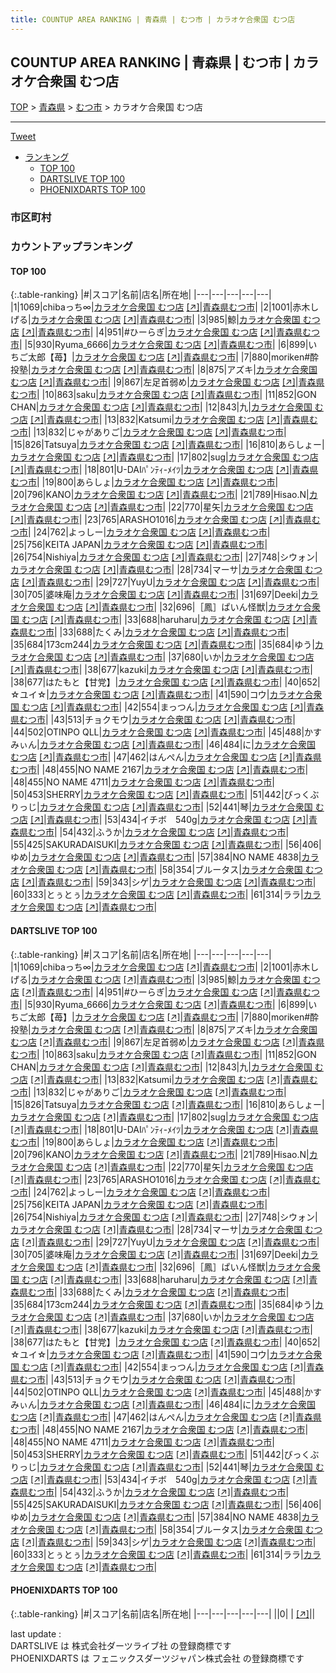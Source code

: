 ```yaml
---
title: COUNTUP AREA RANKING | 青森県 | むつ市 | カラオケ合衆国 むつ店
---
```

## COUNTUP AREA RANKING | 青森県 | むつ市 | カラオケ合衆国 むつ店

[TOP](/darts/rank/) > [青森県](/darts/rank/青森県/) > [むつ市](/darts/rank/青森県/むつ市/) > カラオケ合衆国 むつ店

___

<a href="https://twitter.com/share?ref_src=twsrc%5Etfw" data-text="COUNTUP AREA RANKING | 青森県むつ市カラオケ合衆国 むつ店" class="twitter-share-button" data-hashtags="DARTSLIVE,PHOENIXDARTS,darts,ダーツ" data-show-count="false">Tweet</a>

* [ランキング](#カウントアップランキング)
    * [TOP 100](#top-100)
    * [DARTSLIVE TOP 100](#dartslive-top-100)
    * [PHOENIXDARTS TOP 100](#phoenixdarts-top-100)

### 市区町村

<ul>

</ul>

### カウントアップランキング

#### TOP 100



{:.table-ranking}
|#|スコア|名前|店名|所在地|
|---|---|---|---|---|
|1|1069|<span class="rank-name-dl">chibaっち∞</span>|<a href="/darts/rank/shops/daddf023671981fe25d56fb0e5c39bac.html">カラオケ合衆国 むつ店</a> <a href="https://search.dartslive.com/jp/shop/daddf023671981fe25d56fb0e5c39bac">[↗]</a>|<a href="/darts/rank/青森県/むつ市">青森県むつ市</a>|
|2|1001|<span class="rank-name-dl">赤木しげる</span>|<a href="/darts/rank/shops/daddf023671981fe25d56fb0e5c39bac.html">カラオケ合衆国 むつ店</a> <a href="https://search.dartslive.com/jp/shop/daddf023671981fe25d56fb0e5c39bac">[↗]</a>|<a href="/darts/rank/青森県/むつ市">青森県むつ市</a>|
|3|985|<span class="rank-name-dl">鯨</span>|<a href="/darts/rank/shops/daddf023671981fe25d56fb0e5c39bac.html">カラオケ合衆国 むつ店</a> <a href="https://search.dartslive.com/jp/shop/daddf023671981fe25d56fb0e5c39bac">[↗]</a>|<a href="/darts/rank/青森県/むつ市">青森県むつ市</a>|
|4|951|<span class="rank-name-dl">#ひーらぎ</span>|<a href="/darts/rank/shops/daddf023671981fe25d56fb0e5c39bac.html">カラオケ合衆国 むつ店</a> <a href="https://search.dartslive.com/jp/shop/daddf023671981fe25d56fb0e5c39bac">[↗]</a>|<a href="/darts/rank/青森県/むつ市">青森県むつ市</a>|
|5|930|<span class="rank-name-dl">Ryuma_6666</span>|<a href="/darts/rank/shops/daddf023671981fe25d56fb0e5c39bac.html">カラオケ合衆国 むつ店</a> <a href="https://search.dartslive.com/jp/shop/daddf023671981fe25d56fb0e5c39bac">[↗]</a>|<a href="/darts/rank/青森県/むつ市">青森県むつ市</a>|
|6|899|<span class="rank-name-dl">いちご太郎【苺】</span>|<a href="/darts/rank/shops/daddf023671981fe25d56fb0e5c39bac.html">カラオケ合衆国 むつ店</a> <a href="https://search.dartslive.com/jp/shop/daddf023671981fe25d56fb0e5c39bac">[↗]</a>|<a href="/darts/rank/青森県/むつ市">青森県むつ市</a>|
|7|880|<span class="rank-name-dl">moriken#酔投塾</span>|<a href="/darts/rank/shops/daddf023671981fe25d56fb0e5c39bac.html">カラオケ合衆国 むつ店</a> <a href="https://search.dartslive.com/jp/shop/daddf023671981fe25d56fb0e5c39bac">[↗]</a>|<a href="/darts/rank/青森県/むつ市">青森県むつ市</a>|
|8|875|<span class="rank-name-dl">アズキ</span>|<a href="/darts/rank/shops/daddf023671981fe25d56fb0e5c39bac.html">カラオケ合衆国 むつ店</a> <a href="https://search.dartslive.com/jp/shop/daddf023671981fe25d56fb0e5c39bac">[↗]</a>|<a href="/darts/rank/青森県/むつ市">青森県むつ市</a>|
|9|867|<span class="rank-name-dl">左足首弱め</span>|<a href="/darts/rank/shops/daddf023671981fe25d56fb0e5c39bac.html">カラオケ合衆国 むつ店</a> <a href="https://search.dartslive.com/jp/shop/daddf023671981fe25d56fb0e5c39bac">[↗]</a>|<a href="/darts/rank/青森県/むつ市">青森県むつ市</a>|
|10|863|<span class="rank-name-dl">saku</span>|<a href="/darts/rank/shops/daddf023671981fe25d56fb0e5c39bac.html">カラオケ合衆国 むつ店</a> <a href="https://search.dartslive.com/jp/shop/daddf023671981fe25d56fb0e5c39bac">[↗]</a>|<a href="/darts/rank/青森県/むつ市">青森県むつ市</a>|
|11|852|<span class="rank-name-dl">GON CHAN</span>|<a href="/darts/rank/shops/daddf023671981fe25d56fb0e5c39bac.html">カラオケ合衆国 むつ店</a> <a href="https://search.dartslive.com/jp/shop/daddf023671981fe25d56fb0e5c39bac">[↗]</a>|<a href="/darts/rank/青森県/むつ市">青森県むつ市</a>|
|12|843|<span class="rank-name-dl">九</span>|<a href="/darts/rank/shops/daddf023671981fe25d56fb0e5c39bac.html">カラオケ合衆国 むつ店</a> <a href="https://search.dartslive.com/jp/shop/daddf023671981fe25d56fb0e5c39bac">[↗]</a>|<a href="/darts/rank/青森県/むつ市">青森県むつ市</a>|
|13|832|<span class="rank-name-dl">Katsumi</span>|<a href="/darts/rank/shops/daddf023671981fe25d56fb0e5c39bac.html">カラオケ合衆国 むつ店</a> <a href="https://search.dartslive.com/jp/shop/daddf023671981fe25d56fb0e5c39bac">[↗]</a>|<a href="/darts/rank/青森県/むつ市">青森県むつ市</a>|
|13|832|<span class="rank-name-dl">じゃがありご</span>|<a href="/darts/rank/shops/daddf023671981fe25d56fb0e5c39bac.html">カラオケ合衆国 むつ店</a> <a href="https://search.dartslive.com/jp/shop/daddf023671981fe25d56fb0e5c39bac">[↗]</a>|<a href="/darts/rank/青森県/むつ市">青森県むつ市</a>|
|15|826|<span class="rank-name-dl">Tatsuya</span>|<a href="/darts/rank/shops/daddf023671981fe25d56fb0e5c39bac.html">カラオケ合衆国 むつ店</a> <a href="https://search.dartslive.com/jp/shop/daddf023671981fe25d56fb0e5c39bac">[↗]</a>|<a href="/darts/rank/青森県/むつ市">青森県むつ市</a>|
|16|810|<span class="rank-name-dl">あらしょー</span>|<a href="/darts/rank/shops/daddf023671981fe25d56fb0e5c39bac.html">カラオケ合衆国 むつ店</a> <a href="https://search.dartslive.com/jp/shop/daddf023671981fe25d56fb0e5c39bac">[↗]</a>|<a href="/darts/rank/青森県/むつ市">青森県むつ市</a>|
|17|802|<span class="rank-name-dl">sug</span>|<a href="/darts/rank/shops/daddf023671981fe25d56fb0e5c39bac.html">カラオケ合衆国 むつ店</a> <a href="https://search.dartslive.com/jp/shop/daddf023671981fe25d56fb0e5c39bac">[↗]</a>|<a href="/darts/rank/青森県/むつ市">青森県むつ市</a>|
|18|801|<span class="rank-name-dl">U-DAIﾊﾟﾝﾃｨ-ﾒｲﾂ</span>|<a href="/darts/rank/shops/daddf023671981fe25d56fb0e5c39bac.html">カラオケ合衆国 むつ店</a> <a href="https://search.dartslive.com/jp/shop/daddf023671981fe25d56fb0e5c39bac">[↗]</a>|<a href="/darts/rank/青森県/むつ市">青森県むつ市</a>|
|19|800|<span class="rank-name-dl">あらしょ</span>|<a href="/darts/rank/shops/daddf023671981fe25d56fb0e5c39bac.html">カラオケ合衆国 むつ店</a> <a href="https://search.dartslive.com/jp/shop/daddf023671981fe25d56fb0e5c39bac">[↗]</a>|<a href="/darts/rank/青森県/むつ市">青森県むつ市</a>|
|20|796|<span class="rank-name-dl">KANO</span>|<a href="/darts/rank/shops/daddf023671981fe25d56fb0e5c39bac.html">カラオケ合衆国 むつ店</a> <a href="https://search.dartslive.com/jp/shop/daddf023671981fe25d56fb0e5c39bac">[↗]</a>|<a href="/darts/rank/青森県/むつ市">青森県むつ市</a>|
|21|789|<span class="rank-name-dl">Hisao.N</span>|<a href="/darts/rank/shops/daddf023671981fe25d56fb0e5c39bac.html">カラオケ合衆国 むつ店</a> <a href="https://search.dartslive.com/jp/shop/daddf023671981fe25d56fb0e5c39bac">[↗]</a>|<a href="/darts/rank/青森県/むつ市">青森県むつ市</a>|
|22|770|<span class="rank-name-dl">星矢</span>|<a href="/darts/rank/shops/daddf023671981fe25d56fb0e5c39bac.html">カラオケ合衆国 むつ店</a> <a href="https://search.dartslive.com/jp/shop/daddf023671981fe25d56fb0e5c39bac">[↗]</a>|<a href="/darts/rank/青森県/むつ市">青森県むつ市</a>|
|23|765|<span class="rank-name-dl">ARASHO1016</span>|<a href="/darts/rank/shops/daddf023671981fe25d56fb0e5c39bac.html">カラオケ合衆国 むつ店</a> <a href="https://search.dartslive.com/jp/shop/daddf023671981fe25d56fb0e5c39bac">[↗]</a>|<a href="/darts/rank/青森県/むつ市">青森県むつ市</a>|
|24|762|<span class="rank-name-dl">よっしー</span>|<a href="/darts/rank/shops/daddf023671981fe25d56fb0e5c39bac.html">カラオケ合衆国 むつ店</a> <a href="https://search.dartslive.com/jp/shop/daddf023671981fe25d56fb0e5c39bac">[↗]</a>|<a href="/darts/rank/青森県/むつ市">青森県むつ市</a>|
|25|756|<span class="rank-name-dl">KEITA JAPAN</span>|<a href="/darts/rank/shops/daddf023671981fe25d56fb0e5c39bac.html">カラオケ合衆国 むつ店</a> <a href="https://search.dartslive.com/jp/shop/daddf023671981fe25d56fb0e5c39bac">[↗]</a>|<a href="/darts/rank/青森県/むつ市">青森県むつ市</a>|
|26|754|<span class="rank-name-dl">Nishiya</span>|<a href="/darts/rank/shops/daddf023671981fe25d56fb0e5c39bac.html">カラオケ合衆国 むつ店</a> <a href="https://search.dartslive.com/jp/shop/daddf023671981fe25d56fb0e5c39bac">[↗]</a>|<a href="/darts/rank/青森県/むつ市">青森県むつ市</a>|
|27|748|<span class="rank-name-dl">シウォン</span>|<a href="/darts/rank/shops/daddf023671981fe25d56fb0e5c39bac.html">カラオケ合衆国 むつ店</a> <a href="https://search.dartslive.com/jp/shop/daddf023671981fe25d56fb0e5c39bac">[↗]</a>|<a href="/darts/rank/青森県/むつ市">青森県むつ市</a>|
|28|734|<span class="rank-name-dl">マーサ</span>|<a href="/darts/rank/shops/daddf023671981fe25d56fb0e5c39bac.html">カラオケ合衆国 むつ店</a> <a href="https://search.dartslive.com/jp/shop/daddf023671981fe25d56fb0e5c39bac">[↗]</a>|<a href="/darts/rank/青森県/むつ市">青森県むつ市</a>|
|29|727|<span class="rank-name-dl">YuyU</span>|<a href="/darts/rank/shops/daddf023671981fe25d56fb0e5c39bac.html">カラオケ合衆国 むつ店</a> <a href="https://search.dartslive.com/jp/shop/daddf023671981fe25d56fb0e5c39bac">[↗]</a>|<a href="/darts/rank/青森県/むつ市">青森県むつ市</a>|
|30|705|<span class="rank-name-dl">婆味庵</span>|<a href="/darts/rank/shops/daddf023671981fe25d56fb0e5c39bac.html">カラオケ合衆国 むつ店</a> <a href="https://search.dartslive.com/jp/shop/daddf023671981fe25d56fb0e5c39bac">[↗]</a>|<a href="/darts/rank/青森県/むつ市">青森県むつ市</a>|
|31|697|<span class="rank-name-dl">Deeki</span>|<a href="/darts/rank/shops/daddf023671981fe25d56fb0e5c39bac.html">カラオケ合衆国 むつ店</a> <a href="https://search.dartslive.com/jp/shop/daddf023671981fe25d56fb0e5c39bac">[↗]</a>|<a href="/darts/rank/青森県/むつ市">青森県むつ市</a>|
|32|696|<span class="rank-name-dl">［鳳］ぱいん怪獣</span>|<a href="/darts/rank/shops/daddf023671981fe25d56fb0e5c39bac.html">カラオケ合衆国 むつ店</a> <a href="https://search.dartslive.com/jp/shop/daddf023671981fe25d56fb0e5c39bac">[↗]</a>|<a href="/darts/rank/青森県/むつ市">青森県むつ市</a>|
|33|688|<span class="rank-name-dl">haruharu</span>|<a href="/darts/rank/shops/daddf023671981fe25d56fb0e5c39bac.html">カラオケ合衆国 むつ店</a> <a href="https://search.dartslive.com/jp/shop/daddf023671981fe25d56fb0e5c39bac">[↗]</a>|<a href="/darts/rank/青森県/むつ市">青森県むつ市</a>|
|33|688|<span class="rank-name-dl">たくみ</span>|<a href="/darts/rank/shops/daddf023671981fe25d56fb0e5c39bac.html">カラオケ合衆国 むつ店</a> <a href="https://search.dartslive.com/jp/shop/daddf023671981fe25d56fb0e5c39bac">[↗]</a>|<a href="/darts/rank/青森県/むつ市">青森県むつ市</a>|
|35|684|<span class="rank-name-dl">173cm244</span>|<a href="/darts/rank/shops/daddf023671981fe25d56fb0e5c39bac.html">カラオケ合衆国 むつ店</a> <a href="https://search.dartslive.com/jp/shop/daddf023671981fe25d56fb0e5c39bac">[↗]</a>|<a href="/darts/rank/青森県/むつ市">青森県むつ市</a>|
|35|684|<span class="rank-name-dl">ゆう</span>|<a href="/darts/rank/shops/daddf023671981fe25d56fb0e5c39bac.html">カラオケ合衆国 むつ店</a> <a href="https://search.dartslive.com/jp/shop/daddf023671981fe25d56fb0e5c39bac">[↗]</a>|<a href="/darts/rank/青森県/むつ市">青森県むつ市</a>|
|37|680|<span class="rank-name-dl">いか</span>|<a href="/darts/rank/shops/daddf023671981fe25d56fb0e5c39bac.html">カラオケ合衆国 むつ店</a> <a href="https://search.dartslive.com/jp/shop/daddf023671981fe25d56fb0e5c39bac">[↗]</a>|<a href="/darts/rank/青森県/むつ市">青森県むつ市</a>|
|38|677|<span class="rank-name-dl">kazuki</span>|<a href="/darts/rank/shops/daddf023671981fe25d56fb0e5c39bac.html">カラオケ合衆国 むつ店</a> <a href="https://search.dartslive.com/jp/shop/daddf023671981fe25d56fb0e5c39bac">[↗]</a>|<a href="/darts/rank/青森県/むつ市">青森県むつ市</a>|
|38|677|<span class="rank-name-dl">はたもと【甘党】</span>|<a href="/darts/rank/shops/daddf023671981fe25d56fb0e5c39bac.html">カラオケ合衆国 むつ店</a> <a href="https://search.dartslive.com/jp/shop/daddf023671981fe25d56fb0e5c39bac">[↗]</a>|<a href="/darts/rank/青森県/むつ市">青森県むつ市</a>|
|40|652|<span class="rank-name-dl">☆ユイ☆</span>|<a href="/darts/rank/shops/daddf023671981fe25d56fb0e5c39bac.html">カラオケ合衆国 むつ店</a> <a href="https://search.dartslive.com/jp/shop/daddf023671981fe25d56fb0e5c39bac">[↗]</a>|<a href="/darts/rank/青森県/むつ市">青森県むつ市</a>|
|41|590|<span class="rank-name-dl">コウ</span>|<a href="/darts/rank/shops/daddf023671981fe25d56fb0e5c39bac.html">カラオケ合衆国 むつ店</a> <a href="https://search.dartslive.com/jp/shop/daddf023671981fe25d56fb0e5c39bac">[↗]</a>|<a href="/darts/rank/青森県/むつ市">青森県むつ市</a>|
|42|554|<span class="rank-name-dl">まっつん</span>|<a href="/darts/rank/shops/daddf023671981fe25d56fb0e5c39bac.html">カラオケ合衆国 むつ店</a> <a href="https://search.dartslive.com/jp/shop/daddf023671981fe25d56fb0e5c39bac">[↗]</a>|<a href="/darts/rank/青森県/むつ市">青森県むつ市</a>|
|43|513|<span class="rank-name-dl">チョクモウ</span>|<a href="/darts/rank/shops/daddf023671981fe25d56fb0e5c39bac.html">カラオケ合衆国 むつ店</a> <a href="https://search.dartslive.com/jp/shop/daddf023671981fe25d56fb0e5c39bac">[↗]</a>|<a href="/darts/rank/青森県/むつ市">青森県むつ市</a>|
|44|502|<span class="rank-name-dl">OTINPO QLL</span>|<a href="/darts/rank/shops/daddf023671981fe25d56fb0e5c39bac.html">カラオケ合衆国 むつ店</a> <a href="https://search.dartslive.com/jp/shop/daddf023671981fe25d56fb0e5c39bac">[↗]</a>|<a href="/darts/rank/青森県/むつ市">青森県むつ市</a>|
|45|488|<span class="rank-name-dl">かすみぃん</span>|<a href="/darts/rank/shops/daddf023671981fe25d56fb0e5c39bac.html">カラオケ合衆国 むつ店</a> <a href="https://search.dartslive.com/jp/shop/daddf023671981fe25d56fb0e5c39bac">[↗]</a>|<a href="/darts/rank/青森県/むつ市">青森県むつ市</a>|
|46|484|<span class="rank-name-dl">に</span>|<a href="/darts/rank/shops/daddf023671981fe25d56fb0e5c39bac.html">カラオケ合衆国 むつ店</a> <a href="https://search.dartslive.com/jp/shop/daddf023671981fe25d56fb0e5c39bac">[↗]</a>|<a href="/darts/rank/青森県/むつ市">青森県むつ市</a>|
|47|462|<span class="rank-name-dl">はんぺん</span>|<a href="/darts/rank/shops/daddf023671981fe25d56fb0e5c39bac.html">カラオケ合衆国 むつ店</a> <a href="https://search.dartslive.com/jp/shop/daddf023671981fe25d56fb0e5c39bac">[↗]</a>|<a href="/darts/rank/青森県/むつ市">青森県むつ市</a>|
|48|455|<span class="rank-name-dl">NO NAME 2167</span>|<a href="/darts/rank/shops/daddf023671981fe25d56fb0e5c39bac.html">カラオケ合衆国 むつ店</a> <a href="https://search.dartslive.com/jp/shop/daddf023671981fe25d56fb0e5c39bac">[↗]</a>|<a href="/darts/rank/青森県/むつ市">青森県むつ市</a>|
|48|455|<span class="rank-name-dl">NO NAME 4711</span>|<a href="/darts/rank/shops/daddf023671981fe25d56fb0e5c39bac.html">カラオケ合衆国 むつ店</a> <a href="https://search.dartslive.com/jp/shop/daddf023671981fe25d56fb0e5c39bac">[↗]</a>|<a href="/darts/rank/青森県/むつ市">青森県むつ市</a>|
|50|453|<span class="rank-name-dl">SHERRY</span>|<a href="/darts/rank/shops/daddf023671981fe25d56fb0e5c39bac.html">カラオケ合衆国 むつ店</a> <a href="https://search.dartslive.com/jp/shop/daddf023671981fe25d56fb0e5c39bac">[↗]</a>|<a href="/darts/rank/青森県/むつ市">青森県むつ市</a>|
|51|442|<span class="rank-name-dl">びっくぶりっじ</span>|<a href="/darts/rank/shops/daddf023671981fe25d56fb0e5c39bac.html">カラオケ合衆国 むつ店</a> <a href="https://search.dartslive.com/jp/shop/daddf023671981fe25d56fb0e5c39bac">[↗]</a>|<a href="/darts/rank/青森県/むつ市">青森県むつ市</a>|
|52|441|<span class="rank-name-dl">琴</span>|<a href="/darts/rank/shops/daddf023671981fe25d56fb0e5c39bac.html">カラオケ合衆国 むつ店</a> <a href="https://search.dartslive.com/jp/shop/daddf023671981fe25d56fb0e5c39bac">[↗]</a>|<a href="/darts/rank/青森県/むつ市">青森県むつ市</a>|
|53|434|<span class="rank-name-dl">イチボ　540g</span>|<a href="/darts/rank/shops/daddf023671981fe25d56fb0e5c39bac.html">カラオケ合衆国 むつ店</a> <a href="https://search.dartslive.com/jp/shop/daddf023671981fe25d56fb0e5c39bac">[↗]</a>|<a href="/darts/rank/青森県/むつ市">青森県むつ市</a>|
|54|432|<span class="rank-name-dl">ふうか</span>|<a href="/darts/rank/shops/daddf023671981fe25d56fb0e5c39bac.html">カラオケ合衆国 むつ店</a> <a href="https://search.dartslive.com/jp/shop/daddf023671981fe25d56fb0e5c39bac">[↗]</a>|<a href="/darts/rank/青森県/むつ市">青森県むつ市</a>|
|55|425|<span class="rank-name-dl">SAKURADAISUKI</span>|<a href="/darts/rank/shops/daddf023671981fe25d56fb0e5c39bac.html">カラオケ合衆国 むつ店</a> <a href="https://search.dartslive.com/jp/shop/daddf023671981fe25d56fb0e5c39bac">[↗]</a>|<a href="/darts/rank/青森県/むつ市">青森県むつ市</a>|
|56|406|<span class="rank-name-dl">ゆめ</span>|<a href="/darts/rank/shops/daddf023671981fe25d56fb0e5c39bac.html">カラオケ合衆国 むつ店</a> <a href="https://search.dartslive.com/jp/shop/daddf023671981fe25d56fb0e5c39bac">[↗]</a>|<a href="/darts/rank/青森県/むつ市">青森県むつ市</a>|
|57|384|<span class="rank-name-dl">NO NAME 4838</span>|<a href="/darts/rank/shops/daddf023671981fe25d56fb0e5c39bac.html">カラオケ合衆国 むつ店</a> <a href="https://search.dartslive.com/jp/shop/daddf023671981fe25d56fb0e5c39bac">[↗]</a>|<a href="/darts/rank/青森県/むつ市">青森県むつ市</a>|
|58|354|<span class="rank-name-dl">ブルータス</span>|<a href="/darts/rank/shops/daddf023671981fe25d56fb0e5c39bac.html">カラオケ合衆国 むつ店</a> <a href="https://search.dartslive.com/jp/shop/daddf023671981fe25d56fb0e5c39bac">[↗]</a>|<a href="/darts/rank/青森県/むつ市">青森県むつ市</a>|
|59|343|<span class="rank-name-dl">シゲ</span>|<a href="/darts/rank/shops/daddf023671981fe25d56fb0e5c39bac.html">カラオケ合衆国 むつ店</a> <a href="https://search.dartslive.com/jp/shop/daddf023671981fe25d56fb0e5c39bac">[↗]</a>|<a href="/darts/rank/青森県/むつ市">青森県むつ市</a>|
|60|333|<span class="rank-name-dl">とぅとぅ</span>|<a href="/darts/rank/shops/daddf023671981fe25d56fb0e5c39bac.html">カラオケ合衆国 むつ店</a> <a href="https://search.dartslive.com/jp/shop/daddf023671981fe25d56fb0e5c39bac">[↗]</a>|<a href="/darts/rank/青森県/むつ市">青森県むつ市</a>|
|61|314|<span class="rank-name-dl">ララ</span>|<a href="/darts/rank/shops/daddf023671981fe25d56fb0e5c39bac.html">カラオケ合衆国 むつ店</a> <a href="https://search.dartslive.com/jp/shop/daddf023671981fe25d56fb0e5c39bac">[↗]</a>|<a href="/darts/rank/青森県/むつ市">青森県むつ市</a>|


#### DARTSLIVE TOP 100



{:.table-ranking}
|#|スコア|名前|店名|所在地|
|---|---|---|---|---|
|1|1069|<span class="rank-name-dl">chibaっち∞</span>|<a href="/darts/rank/shops/daddf023671981fe25d56fb0e5c39bac.html">カラオケ合衆国 むつ店</a> <a href="https://search.dartslive.com/jp/shop/daddf023671981fe25d56fb0e5c39bac">[↗]</a>|<a href="/darts/rank/青森県/むつ市">青森県むつ市</a>|
|2|1001|<span class="rank-name-dl">赤木しげる</span>|<a href="/darts/rank/shops/daddf023671981fe25d56fb0e5c39bac.html">カラオケ合衆国 むつ店</a> <a href="https://search.dartslive.com/jp/shop/daddf023671981fe25d56fb0e5c39bac">[↗]</a>|<a href="/darts/rank/青森県/むつ市">青森県むつ市</a>|
|3|985|<span class="rank-name-dl">鯨</span>|<a href="/darts/rank/shops/daddf023671981fe25d56fb0e5c39bac.html">カラオケ合衆国 むつ店</a> <a href="https://search.dartslive.com/jp/shop/daddf023671981fe25d56fb0e5c39bac">[↗]</a>|<a href="/darts/rank/青森県/むつ市">青森県むつ市</a>|
|4|951|<span class="rank-name-dl">#ひーらぎ</span>|<a href="/darts/rank/shops/daddf023671981fe25d56fb0e5c39bac.html">カラオケ合衆国 むつ店</a> <a href="https://search.dartslive.com/jp/shop/daddf023671981fe25d56fb0e5c39bac">[↗]</a>|<a href="/darts/rank/青森県/むつ市">青森県むつ市</a>|
|5|930|<span class="rank-name-dl">Ryuma_6666</span>|<a href="/darts/rank/shops/daddf023671981fe25d56fb0e5c39bac.html">カラオケ合衆国 むつ店</a> <a href="https://search.dartslive.com/jp/shop/daddf023671981fe25d56fb0e5c39bac">[↗]</a>|<a href="/darts/rank/青森県/むつ市">青森県むつ市</a>|
|6|899|<span class="rank-name-dl">いちご太郎【苺】</span>|<a href="/darts/rank/shops/daddf023671981fe25d56fb0e5c39bac.html">カラオケ合衆国 むつ店</a> <a href="https://search.dartslive.com/jp/shop/daddf023671981fe25d56fb0e5c39bac">[↗]</a>|<a href="/darts/rank/青森県/むつ市">青森県むつ市</a>|
|7|880|<span class="rank-name-dl">moriken#酔投塾</span>|<a href="/darts/rank/shops/daddf023671981fe25d56fb0e5c39bac.html">カラオケ合衆国 むつ店</a> <a href="https://search.dartslive.com/jp/shop/daddf023671981fe25d56fb0e5c39bac">[↗]</a>|<a href="/darts/rank/青森県/むつ市">青森県むつ市</a>|
|8|875|<span class="rank-name-dl">アズキ</span>|<a href="/darts/rank/shops/daddf023671981fe25d56fb0e5c39bac.html">カラオケ合衆国 むつ店</a> <a href="https://search.dartslive.com/jp/shop/daddf023671981fe25d56fb0e5c39bac">[↗]</a>|<a href="/darts/rank/青森県/むつ市">青森県むつ市</a>|
|9|867|<span class="rank-name-dl">左足首弱め</span>|<a href="/darts/rank/shops/daddf023671981fe25d56fb0e5c39bac.html">カラオケ合衆国 むつ店</a> <a href="https://search.dartslive.com/jp/shop/daddf023671981fe25d56fb0e5c39bac">[↗]</a>|<a href="/darts/rank/青森県/むつ市">青森県むつ市</a>|
|10|863|<span class="rank-name-dl">saku</span>|<a href="/darts/rank/shops/daddf023671981fe25d56fb0e5c39bac.html">カラオケ合衆国 むつ店</a> <a href="https://search.dartslive.com/jp/shop/daddf023671981fe25d56fb0e5c39bac">[↗]</a>|<a href="/darts/rank/青森県/むつ市">青森県むつ市</a>|
|11|852|<span class="rank-name-dl">GON CHAN</span>|<a href="/darts/rank/shops/daddf023671981fe25d56fb0e5c39bac.html">カラオケ合衆国 むつ店</a> <a href="https://search.dartslive.com/jp/shop/daddf023671981fe25d56fb0e5c39bac">[↗]</a>|<a href="/darts/rank/青森県/むつ市">青森県むつ市</a>|
|12|843|<span class="rank-name-dl">九</span>|<a href="/darts/rank/shops/daddf023671981fe25d56fb0e5c39bac.html">カラオケ合衆国 むつ店</a> <a href="https://search.dartslive.com/jp/shop/daddf023671981fe25d56fb0e5c39bac">[↗]</a>|<a href="/darts/rank/青森県/むつ市">青森県むつ市</a>|
|13|832|<span class="rank-name-dl">Katsumi</span>|<a href="/darts/rank/shops/daddf023671981fe25d56fb0e5c39bac.html">カラオケ合衆国 むつ店</a> <a href="https://search.dartslive.com/jp/shop/daddf023671981fe25d56fb0e5c39bac">[↗]</a>|<a href="/darts/rank/青森県/むつ市">青森県むつ市</a>|
|13|832|<span class="rank-name-dl">じゃがありご</span>|<a href="/darts/rank/shops/daddf023671981fe25d56fb0e5c39bac.html">カラオケ合衆国 むつ店</a> <a href="https://search.dartslive.com/jp/shop/daddf023671981fe25d56fb0e5c39bac">[↗]</a>|<a href="/darts/rank/青森県/むつ市">青森県むつ市</a>|
|15|826|<span class="rank-name-dl">Tatsuya</span>|<a href="/darts/rank/shops/daddf023671981fe25d56fb0e5c39bac.html">カラオケ合衆国 むつ店</a> <a href="https://search.dartslive.com/jp/shop/daddf023671981fe25d56fb0e5c39bac">[↗]</a>|<a href="/darts/rank/青森県/むつ市">青森県むつ市</a>|
|16|810|<span class="rank-name-dl">あらしょー</span>|<a href="/darts/rank/shops/daddf023671981fe25d56fb0e5c39bac.html">カラオケ合衆国 むつ店</a> <a href="https://search.dartslive.com/jp/shop/daddf023671981fe25d56fb0e5c39bac">[↗]</a>|<a href="/darts/rank/青森県/むつ市">青森県むつ市</a>|
|17|802|<span class="rank-name-dl">sug</span>|<a href="/darts/rank/shops/daddf023671981fe25d56fb0e5c39bac.html">カラオケ合衆国 むつ店</a> <a href="https://search.dartslive.com/jp/shop/daddf023671981fe25d56fb0e5c39bac">[↗]</a>|<a href="/darts/rank/青森県/むつ市">青森県むつ市</a>|
|18|801|<span class="rank-name-dl">U-DAIﾊﾟﾝﾃｨ-ﾒｲﾂ</span>|<a href="/darts/rank/shops/daddf023671981fe25d56fb0e5c39bac.html">カラオケ合衆国 むつ店</a> <a href="https://search.dartslive.com/jp/shop/daddf023671981fe25d56fb0e5c39bac">[↗]</a>|<a href="/darts/rank/青森県/むつ市">青森県むつ市</a>|
|19|800|<span class="rank-name-dl">あらしょ</span>|<a href="/darts/rank/shops/daddf023671981fe25d56fb0e5c39bac.html">カラオケ合衆国 むつ店</a> <a href="https://search.dartslive.com/jp/shop/daddf023671981fe25d56fb0e5c39bac">[↗]</a>|<a href="/darts/rank/青森県/むつ市">青森県むつ市</a>|
|20|796|<span class="rank-name-dl">KANO</span>|<a href="/darts/rank/shops/daddf023671981fe25d56fb0e5c39bac.html">カラオケ合衆国 むつ店</a> <a href="https://search.dartslive.com/jp/shop/daddf023671981fe25d56fb0e5c39bac">[↗]</a>|<a href="/darts/rank/青森県/むつ市">青森県むつ市</a>|
|21|789|<span class="rank-name-dl">Hisao.N</span>|<a href="/darts/rank/shops/daddf023671981fe25d56fb0e5c39bac.html">カラオケ合衆国 むつ店</a> <a href="https://search.dartslive.com/jp/shop/daddf023671981fe25d56fb0e5c39bac">[↗]</a>|<a href="/darts/rank/青森県/むつ市">青森県むつ市</a>|
|22|770|<span class="rank-name-dl">星矢</span>|<a href="/darts/rank/shops/daddf023671981fe25d56fb0e5c39bac.html">カラオケ合衆国 むつ店</a> <a href="https://search.dartslive.com/jp/shop/daddf023671981fe25d56fb0e5c39bac">[↗]</a>|<a href="/darts/rank/青森県/むつ市">青森県むつ市</a>|
|23|765|<span class="rank-name-dl">ARASHO1016</span>|<a href="/darts/rank/shops/daddf023671981fe25d56fb0e5c39bac.html">カラオケ合衆国 むつ店</a> <a href="https://search.dartslive.com/jp/shop/daddf023671981fe25d56fb0e5c39bac">[↗]</a>|<a href="/darts/rank/青森県/むつ市">青森県むつ市</a>|
|24|762|<span class="rank-name-dl">よっしー</span>|<a href="/darts/rank/shops/daddf023671981fe25d56fb0e5c39bac.html">カラオケ合衆国 むつ店</a> <a href="https://search.dartslive.com/jp/shop/daddf023671981fe25d56fb0e5c39bac">[↗]</a>|<a href="/darts/rank/青森県/むつ市">青森県むつ市</a>|
|25|756|<span class="rank-name-dl">KEITA JAPAN</span>|<a href="/darts/rank/shops/daddf023671981fe25d56fb0e5c39bac.html">カラオケ合衆国 むつ店</a> <a href="https://search.dartslive.com/jp/shop/daddf023671981fe25d56fb0e5c39bac">[↗]</a>|<a href="/darts/rank/青森県/むつ市">青森県むつ市</a>|
|26|754|<span class="rank-name-dl">Nishiya</span>|<a href="/darts/rank/shops/daddf023671981fe25d56fb0e5c39bac.html">カラオケ合衆国 むつ店</a> <a href="https://search.dartslive.com/jp/shop/daddf023671981fe25d56fb0e5c39bac">[↗]</a>|<a href="/darts/rank/青森県/むつ市">青森県むつ市</a>|
|27|748|<span class="rank-name-dl">シウォン</span>|<a href="/darts/rank/shops/daddf023671981fe25d56fb0e5c39bac.html">カラオケ合衆国 むつ店</a> <a href="https://search.dartslive.com/jp/shop/daddf023671981fe25d56fb0e5c39bac">[↗]</a>|<a href="/darts/rank/青森県/むつ市">青森県むつ市</a>|
|28|734|<span class="rank-name-dl">マーサ</span>|<a href="/darts/rank/shops/daddf023671981fe25d56fb0e5c39bac.html">カラオケ合衆国 むつ店</a> <a href="https://search.dartslive.com/jp/shop/daddf023671981fe25d56fb0e5c39bac">[↗]</a>|<a href="/darts/rank/青森県/むつ市">青森県むつ市</a>|
|29|727|<span class="rank-name-dl">YuyU</span>|<a href="/darts/rank/shops/daddf023671981fe25d56fb0e5c39bac.html">カラオケ合衆国 むつ店</a> <a href="https://search.dartslive.com/jp/shop/daddf023671981fe25d56fb0e5c39bac">[↗]</a>|<a href="/darts/rank/青森県/むつ市">青森県むつ市</a>|
|30|705|<span class="rank-name-dl">婆味庵</span>|<a href="/darts/rank/shops/daddf023671981fe25d56fb0e5c39bac.html">カラオケ合衆国 むつ店</a> <a href="https://search.dartslive.com/jp/shop/daddf023671981fe25d56fb0e5c39bac">[↗]</a>|<a href="/darts/rank/青森県/むつ市">青森県むつ市</a>|
|31|697|<span class="rank-name-dl">Deeki</span>|<a href="/darts/rank/shops/daddf023671981fe25d56fb0e5c39bac.html">カラオケ合衆国 むつ店</a> <a href="https://search.dartslive.com/jp/shop/daddf023671981fe25d56fb0e5c39bac">[↗]</a>|<a href="/darts/rank/青森県/むつ市">青森県むつ市</a>|
|32|696|<span class="rank-name-dl">［鳳］ぱいん怪獣</span>|<a href="/darts/rank/shops/daddf023671981fe25d56fb0e5c39bac.html">カラオケ合衆国 むつ店</a> <a href="https://search.dartslive.com/jp/shop/daddf023671981fe25d56fb0e5c39bac">[↗]</a>|<a href="/darts/rank/青森県/むつ市">青森県むつ市</a>|
|33|688|<span class="rank-name-dl">haruharu</span>|<a href="/darts/rank/shops/daddf023671981fe25d56fb0e5c39bac.html">カラオケ合衆国 むつ店</a> <a href="https://search.dartslive.com/jp/shop/daddf023671981fe25d56fb0e5c39bac">[↗]</a>|<a href="/darts/rank/青森県/むつ市">青森県むつ市</a>|
|33|688|<span class="rank-name-dl">たくみ</span>|<a href="/darts/rank/shops/daddf023671981fe25d56fb0e5c39bac.html">カラオケ合衆国 むつ店</a> <a href="https://search.dartslive.com/jp/shop/daddf023671981fe25d56fb0e5c39bac">[↗]</a>|<a href="/darts/rank/青森県/むつ市">青森県むつ市</a>|
|35|684|<span class="rank-name-dl">173cm244</span>|<a href="/darts/rank/shops/daddf023671981fe25d56fb0e5c39bac.html">カラオケ合衆国 むつ店</a> <a href="https://search.dartslive.com/jp/shop/daddf023671981fe25d56fb0e5c39bac">[↗]</a>|<a href="/darts/rank/青森県/むつ市">青森県むつ市</a>|
|35|684|<span class="rank-name-dl">ゆう</span>|<a href="/darts/rank/shops/daddf023671981fe25d56fb0e5c39bac.html">カラオケ合衆国 むつ店</a> <a href="https://search.dartslive.com/jp/shop/daddf023671981fe25d56fb0e5c39bac">[↗]</a>|<a href="/darts/rank/青森県/むつ市">青森県むつ市</a>|
|37|680|<span class="rank-name-dl">いか</span>|<a href="/darts/rank/shops/daddf023671981fe25d56fb0e5c39bac.html">カラオケ合衆国 むつ店</a> <a href="https://search.dartslive.com/jp/shop/daddf023671981fe25d56fb0e5c39bac">[↗]</a>|<a href="/darts/rank/青森県/むつ市">青森県むつ市</a>|
|38|677|<span class="rank-name-dl">kazuki</span>|<a href="/darts/rank/shops/daddf023671981fe25d56fb0e5c39bac.html">カラオケ合衆国 むつ店</a> <a href="https://search.dartslive.com/jp/shop/daddf023671981fe25d56fb0e5c39bac">[↗]</a>|<a href="/darts/rank/青森県/むつ市">青森県むつ市</a>|
|38|677|<span class="rank-name-dl">はたもと【甘党】</span>|<a href="/darts/rank/shops/daddf023671981fe25d56fb0e5c39bac.html">カラオケ合衆国 むつ店</a> <a href="https://search.dartslive.com/jp/shop/daddf023671981fe25d56fb0e5c39bac">[↗]</a>|<a href="/darts/rank/青森県/むつ市">青森県むつ市</a>|
|40|652|<span class="rank-name-dl">☆ユイ☆</span>|<a href="/darts/rank/shops/daddf023671981fe25d56fb0e5c39bac.html">カラオケ合衆国 むつ店</a> <a href="https://search.dartslive.com/jp/shop/daddf023671981fe25d56fb0e5c39bac">[↗]</a>|<a href="/darts/rank/青森県/むつ市">青森県むつ市</a>|
|41|590|<span class="rank-name-dl">コウ</span>|<a href="/darts/rank/shops/daddf023671981fe25d56fb0e5c39bac.html">カラオケ合衆国 むつ店</a> <a href="https://search.dartslive.com/jp/shop/daddf023671981fe25d56fb0e5c39bac">[↗]</a>|<a href="/darts/rank/青森県/むつ市">青森県むつ市</a>|
|42|554|<span class="rank-name-dl">まっつん</span>|<a href="/darts/rank/shops/daddf023671981fe25d56fb0e5c39bac.html">カラオケ合衆国 むつ店</a> <a href="https://search.dartslive.com/jp/shop/daddf023671981fe25d56fb0e5c39bac">[↗]</a>|<a href="/darts/rank/青森県/むつ市">青森県むつ市</a>|
|43|513|<span class="rank-name-dl">チョクモウ</span>|<a href="/darts/rank/shops/daddf023671981fe25d56fb0e5c39bac.html">カラオケ合衆国 むつ店</a> <a href="https://search.dartslive.com/jp/shop/daddf023671981fe25d56fb0e5c39bac">[↗]</a>|<a href="/darts/rank/青森県/むつ市">青森県むつ市</a>|
|44|502|<span class="rank-name-dl">OTINPO QLL</span>|<a href="/darts/rank/shops/daddf023671981fe25d56fb0e5c39bac.html">カラオケ合衆国 むつ店</a> <a href="https://search.dartslive.com/jp/shop/daddf023671981fe25d56fb0e5c39bac">[↗]</a>|<a href="/darts/rank/青森県/むつ市">青森県むつ市</a>|
|45|488|<span class="rank-name-dl">かすみぃん</span>|<a href="/darts/rank/shops/daddf023671981fe25d56fb0e5c39bac.html">カラオケ合衆国 むつ店</a> <a href="https://search.dartslive.com/jp/shop/daddf023671981fe25d56fb0e5c39bac">[↗]</a>|<a href="/darts/rank/青森県/むつ市">青森県むつ市</a>|
|46|484|<span class="rank-name-dl">に</span>|<a href="/darts/rank/shops/daddf023671981fe25d56fb0e5c39bac.html">カラオケ合衆国 むつ店</a> <a href="https://search.dartslive.com/jp/shop/daddf023671981fe25d56fb0e5c39bac">[↗]</a>|<a href="/darts/rank/青森県/むつ市">青森県むつ市</a>|
|47|462|<span class="rank-name-dl">はんぺん</span>|<a href="/darts/rank/shops/daddf023671981fe25d56fb0e5c39bac.html">カラオケ合衆国 むつ店</a> <a href="https://search.dartslive.com/jp/shop/daddf023671981fe25d56fb0e5c39bac">[↗]</a>|<a href="/darts/rank/青森県/むつ市">青森県むつ市</a>|
|48|455|<span class="rank-name-dl">NO NAME 2167</span>|<a href="/darts/rank/shops/daddf023671981fe25d56fb0e5c39bac.html">カラオケ合衆国 むつ店</a> <a href="https://search.dartslive.com/jp/shop/daddf023671981fe25d56fb0e5c39bac">[↗]</a>|<a href="/darts/rank/青森県/むつ市">青森県むつ市</a>|
|48|455|<span class="rank-name-dl">NO NAME 4711</span>|<a href="/darts/rank/shops/daddf023671981fe25d56fb0e5c39bac.html">カラオケ合衆国 むつ店</a> <a href="https://search.dartslive.com/jp/shop/daddf023671981fe25d56fb0e5c39bac">[↗]</a>|<a href="/darts/rank/青森県/むつ市">青森県むつ市</a>|
|50|453|<span class="rank-name-dl">SHERRY</span>|<a href="/darts/rank/shops/daddf023671981fe25d56fb0e5c39bac.html">カラオケ合衆国 むつ店</a> <a href="https://search.dartslive.com/jp/shop/daddf023671981fe25d56fb0e5c39bac">[↗]</a>|<a href="/darts/rank/青森県/むつ市">青森県むつ市</a>|
|51|442|<span class="rank-name-dl">びっくぶりっじ</span>|<a href="/darts/rank/shops/daddf023671981fe25d56fb0e5c39bac.html">カラオケ合衆国 むつ店</a> <a href="https://search.dartslive.com/jp/shop/daddf023671981fe25d56fb0e5c39bac">[↗]</a>|<a href="/darts/rank/青森県/むつ市">青森県むつ市</a>|
|52|441|<span class="rank-name-dl">琴</span>|<a href="/darts/rank/shops/daddf023671981fe25d56fb0e5c39bac.html">カラオケ合衆国 むつ店</a> <a href="https://search.dartslive.com/jp/shop/daddf023671981fe25d56fb0e5c39bac">[↗]</a>|<a href="/darts/rank/青森県/むつ市">青森県むつ市</a>|
|53|434|<span class="rank-name-dl">イチボ　540g</span>|<a href="/darts/rank/shops/daddf023671981fe25d56fb0e5c39bac.html">カラオケ合衆国 むつ店</a> <a href="https://search.dartslive.com/jp/shop/daddf023671981fe25d56fb0e5c39bac">[↗]</a>|<a href="/darts/rank/青森県/むつ市">青森県むつ市</a>|
|54|432|<span class="rank-name-dl">ふうか</span>|<a href="/darts/rank/shops/daddf023671981fe25d56fb0e5c39bac.html">カラオケ合衆国 むつ店</a> <a href="https://search.dartslive.com/jp/shop/daddf023671981fe25d56fb0e5c39bac">[↗]</a>|<a href="/darts/rank/青森県/むつ市">青森県むつ市</a>|
|55|425|<span class="rank-name-dl">SAKURADAISUKI</span>|<a href="/darts/rank/shops/daddf023671981fe25d56fb0e5c39bac.html">カラオケ合衆国 むつ店</a> <a href="https://search.dartslive.com/jp/shop/daddf023671981fe25d56fb0e5c39bac">[↗]</a>|<a href="/darts/rank/青森県/むつ市">青森県むつ市</a>|
|56|406|<span class="rank-name-dl">ゆめ</span>|<a href="/darts/rank/shops/daddf023671981fe25d56fb0e5c39bac.html">カラオケ合衆国 むつ店</a> <a href="https://search.dartslive.com/jp/shop/daddf023671981fe25d56fb0e5c39bac">[↗]</a>|<a href="/darts/rank/青森県/むつ市">青森県むつ市</a>|
|57|384|<span class="rank-name-dl">NO NAME 4838</span>|<a href="/darts/rank/shops/daddf023671981fe25d56fb0e5c39bac.html">カラオケ合衆国 むつ店</a> <a href="https://search.dartslive.com/jp/shop/daddf023671981fe25d56fb0e5c39bac">[↗]</a>|<a href="/darts/rank/青森県/むつ市">青森県むつ市</a>|
|58|354|<span class="rank-name-dl">ブルータス</span>|<a href="/darts/rank/shops/daddf023671981fe25d56fb0e5c39bac.html">カラオケ合衆国 むつ店</a> <a href="https://search.dartslive.com/jp/shop/daddf023671981fe25d56fb0e5c39bac">[↗]</a>|<a href="/darts/rank/青森県/むつ市">青森県むつ市</a>|
|59|343|<span class="rank-name-dl">シゲ</span>|<a href="/darts/rank/shops/daddf023671981fe25d56fb0e5c39bac.html">カラオケ合衆国 むつ店</a> <a href="https://search.dartslive.com/jp/shop/daddf023671981fe25d56fb0e5c39bac">[↗]</a>|<a href="/darts/rank/青森県/むつ市">青森県むつ市</a>|
|60|333|<span class="rank-name-dl">とぅとぅ</span>|<a href="/darts/rank/shops/daddf023671981fe25d56fb0e5c39bac.html">カラオケ合衆国 むつ店</a> <a href="https://search.dartslive.com/jp/shop/daddf023671981fe25d56fb0e5c39bac">[↗]</a>|<a href="/darts/rank/青森県/むつ市">青森県むつ市</a>|
|61|314|<span class="rank-name-dl">ララ</span>|<a href="/darts/rank/shops/daddf023671981fe25d56fb0e5c39bac.html">カラオケ合衆国 むつ店</a> <a href="https://search.dartslive.com/jp/shop/daddf023671981fe25d56fb0e5c39bac">[↗]</a>|<a href="/darts/rank/青森県/むつ市">青森県むつ市</a>|


#### PHOENIXDARTS TOP 100



{:.table-ranking}
|#|スコア|名前|店名|所在地|
|---|---|---|---|---|
||0|<span class="rank-name-dl"> </span>|<a href="/darts/rank/shops/.html"></a> <a href="">[↗]</a>|<a href="/darts/rank//"></a>|


<div class="footer border-top border-gray-light mt-5 pt-3 text-right text-gray">
    last update : <span style="font-weight: italic" id="foot_last_modified"></span><br />
    DARTSLIVE は 株式会社ダーツライブ社 の登録商標です<br />
    PHOENIXDARTS は フェニックスダーツジャパン株式会社 の登録商標です<br />
</div>

<script src="https://cdnjs.cloudflare.com/ajax/libs/jquery.tablesorter/2.31.3/js/jquery.tablesorter.min.js" integrity="sha512-qzgd5cYSZcosqpzpn7zF2ZId8f/8CHmFKZ8j7mU4OUXTNRd5g+ZHBPsgKEwoqxCtdQvExE5LprwwPAgoicguNg==" crossorigin="anonymous" referrerpolicy="no-referrer"></script>
<link rel="stylesheet" href="https://cdnjs.cloudflare.com/ajax/libs/jquery.tablesorter/2.31.3/css/theme.default.min.css" integrity="sha512-wghhOJkjQX0Lh3NSWvNKeZ0ZpNn+SPVXX1Qyc9OCaogADktxrBiBdKGDoqVUOyhStvMBmJQ8ZdMHiR3wuEq8+w==" crossorigin="anonymous" referrerpolicy="no-referrer" />
<script>
$(function() {
    $(".table-ranking").tablesorter({sortList:[[0, 0]]});
    $("#foot_last_modified").text(formatDate(new Date(document.lastModified), 'yyyy-MM-dd HH:mm:ss'));
});
</script>

<script async src="https://platform.twitter.com/widgets.js" charset="utf-8"></script>